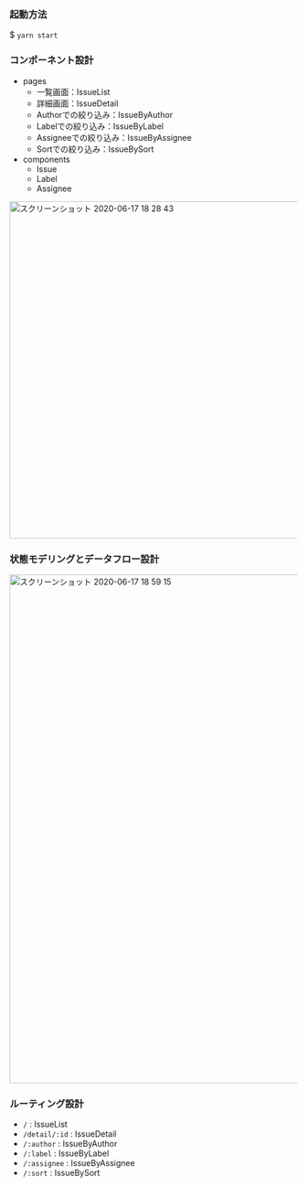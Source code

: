 ### 起動方法
$ `yarn start`

### コンポーネント設計
- pages
    - 一覧画面：IssueList
    - 詳細画面：IssueDetail
    - Authorでの絞り込み：IssueByAuthor
    - Labelでの絞り込み：IssueByLabel
    - Assigneeでの絞り込み：IssueByAssignee
    - Sortでの絞り込み：IssueBySort
- components
    - Issue
    - Label
    - Assignee

<img width="590" alt="スクリーンショット 2020-06-17 18 28 43" src="https://user-images.githubusercontent.com/39933198/84881301-a10aaa80-b0c8-11ea-842d-6da99b162d6c.png">

### 状態モデリングとデータフロー設計

<img width="890" alt="スクリーンショット 2020-06-17 18 59 15" src="https://user-images.githubusercontent.com/39933198/84884425-ab2ea800-b0cc-11ea-9a74-06f1ce0f2e51.png">


### ルーティング設計
- `/` : IssueList
- `/detail/:id` : IssueDetail
- `/:author` : IssueByAuthor
- `/:label` : IssueByLabel
- `/:assignee` : IssueByAssignee
- `/:sort` : IssueBySort